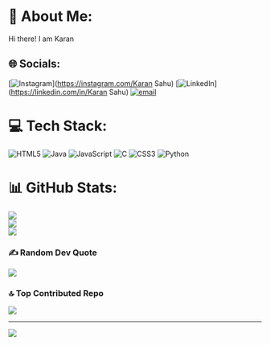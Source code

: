 # 💫 About Me:
Hi there! I am Karan


## 🌐 Socials:
[![Instagram](https://img.shields.io/badge/Instagram-%23E4405F.svg?logo=Instagram&logoColor=white)](https://instagram.com/Karan Sahu) [![LinkedIn](https://img.shields.io/badge/LinkedIn-%230077B5.svg?logo=linkedin&logoColor=white)](https://linkedin.com/in/Karan Sahu) [![email](https://img.shields.io/badge/Email-D14836?logo=gmail&logoColor=white)](mailto:ks6668136@gmail.com) 

# 💻 Tech Stack:
![HTML5](https://img.shields.io/badge/html5-%23E34F26.svg?style=for-the-badge&logo=html5&logoColor=white) ![Java](https://img.shields.io/badge/java-%23ED8B00.svg?style=for-the-badge&logo=openjdk&logoColor=white) ![JavaScript](https://img.shields.io/badge/javascript-%23323330.svg?style=for-the-badge&logo=javascript&logoColor=%23F7DF1E) ![C](https://img.shields.io/badge/c-%2300599C.svg?style=for-the-badge&logo=c&logoColor=white) ![CSS3](https://img.shields.io/badge/css3-%231572B6.svg?style=for-the-badge&logo=css3&logoColor=white) ![Python](https://img.shields.io/badge/python-3670A0?style=for-the-badge&logo=python&logoColor=ffdd54)
# 📊 GitHub Stats:
![](https://github-readme-stats.vercel.app/api?username=25karantechi&theme=merko&hide_border=false&include_all_commits=true&count_private=true)<br/>
![](https://nirzak-streak-stats.vercel.app/?user=25karantechi&theme=merko&hide_border=false)<br/>
![](https://github-readme-stats.vercel.app/api/top-langs/?username=25karantechi&theme=merko&hide_border=false&include_all_commits=true&count_private=true&layout=compact)

### ✍️ Random Dev Quote
![](https://quotes-github-readme.vercel.app/api?type=horizontal&theme=gruvbox)

### 🔝 Top Contributed Repo
![](https://github-contributor-stats.vercel.app/api?username=25karantechi&limit=5&theme=shadow_green&combine_all_yearly_contributions=true)

---
[![](https://visitcount.itsvg.in/api?id=25karantechi&icon=0&color=0)](https://visitcount.itsvg.in)

<!-- Proudly created with GPRM ( https://gprm.itsvg.in ) -->
